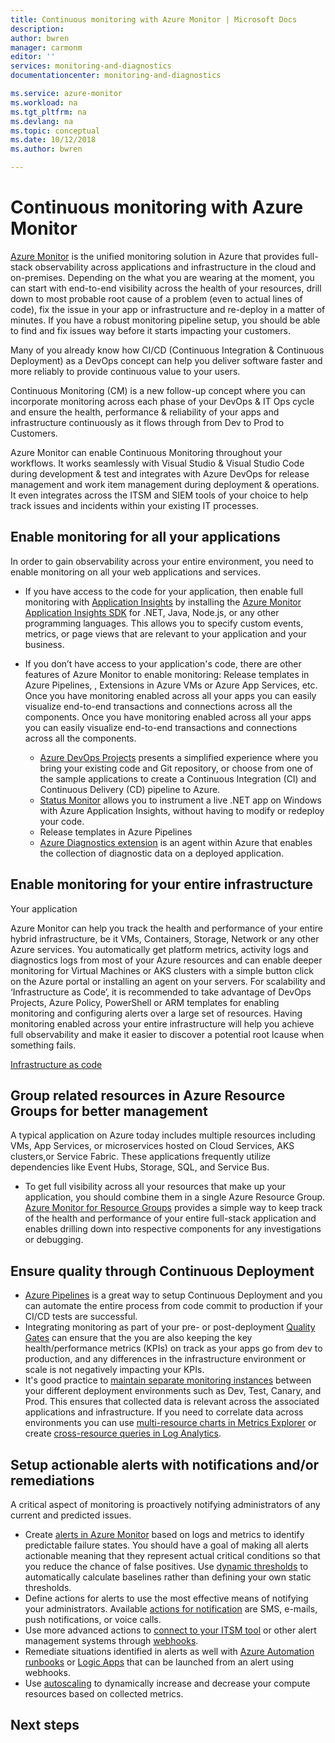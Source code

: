 ```yaml
---
title: Continuous monitoring with Azure Monitor | Microsoft Docs
description:  
author: bwren
manager: carmonm
editor: ''
services: monitoring-and-diagnostics
documentationcenter: monitoring-and-diagnostics

ms.service: azure-monitor
ms.workload: na
ms.tgt_pltfrm: na
ms.devlang: na
ms.topic: conceptual
ms.date: 10/12/2018
ms.author: bwren

---
```


# Continuous monitoring with Azure Monitor

[Azure Monitor](overview.md) is the unified monitoring solution in Azure that provides full-stack observability across applications and infrastructure in the cloud and on-premises. Depending on the what you are wearing at the moment, you can start with end-to-end visibility across the health of your resources, drill down to most probable root cause of a problem (even to actual lines of code), fix the issue in your app or infrastructure and re-deploy in a matter of minutes. If you have a robust monitoring pipeline setup, you should be able to find and fix issues way before it starts impacting your customers.

Many of you already know how CI/CD (Continuous Integration & Continuous Deployment) as a DevOps concept can help you deliver software faster and more reliably to provide continuous value to your users. 

Continuous Monitoring (CM) is a new follow-up concept where you can incorporate monitoring across each phase of your DevOps & IT Ops cycle and ensure the health, performance & reliability of your apps and infrastructure continuously as it flows through from Dev to Prod to Customers.


Azure Monitor can enable Continuous Monitoring throughout your workflows. It works seamlessly with Visual Studio & Visual Studio Code during development & test and integrates with Azure DevOps for release management and work item management during deployment & operations. It even integrates across the ITSM and SIEM tools of your choice to help track issues and incidents within your existing IT processes.

## Enable monitoring for all your applications
In order to gain observability across your entire environment, you need to enable monitoring on all your web applications and services. 

- If you have access to the code for your application, then enable full monitoring with [Application Insights](../application-insights/app-insights-overview.md) by installing the [Azure Monitor Application Insights SDK](../application-insights/app-insights-platforms.md) for .NET, Java, Node.js, or any other programming languages. This allows you to specify custom events, metrics, or page views that are relevant to your application and your business.

- If you don’t have access to your application's code, there are other features of Azure Monitor to enable monitoring: Release templates in Azure Pipelines,  , Extensions in Azure VMs or Azure App Services, etc. Once you have monitoring enabled across all your apps you can easily visualize end-to-end transactions and connections across all the components. Once you have monitoring enabled across all your apps you can easily visualize end-to-end transactions and connections across all the components.

    - [Azure DevOps Projects](../devops-project/overview.md) presents a simplified experience where you bring your existing code and Git repository, or choose from one of the sample applications to create a Continuous Integration (CI) and Continuous Delivery (CD) pipeline to Azure.
    - [Status Monitor](../application-insights/app-insights-monitor-performance-live-website-now.md)  allows you to instrument a live .NET app on Windows with Azure Application Insights, without having to modify or redeploy your code. 
    - Release templates in Azure Pipelines
    - [Azure Diagnostics extension](../monitoring-and-diagnostics/azure-diagnostics.md) is an agent within Azure that enables the collection of diagnostic data on a deployed application.


## Enable monitoring for your entire infrastructure
Your application 

Azure Monitor can help you track the health and performance of your entire hybrid infrastructure, be it VMs, Containers, Storage, Network or any other Azure services. You automatically get platform metrics, activity logs and diagnostics logs from most of your Azure resources and can enable deeper monitoring for Virtual Machines or AKS clusters with a simple button click on the Azure portal or installing an agent on your servers.
For scalability and ‘Infrastructure as Code’, it is recommended to take advantage of DevOps Projects, Azure Policy, PowerShell or ARM templates for enabling monitoring and configuring alerts over a large set of resources. Having monitoring enabled across your entire infrastructure will help you achieve full observability and make it easier to discover a potential root lcause when something fails.


[Infrastructure as code](/devops/learn/what-is-infrastructure-as-code)


##	Group related resources in Azure Resource Groups for better management
A typical application on Azure today includes multiple resources including VMs, App Services, or microservices hosted on Cloud Services, AKS clusters,or Service Fabric. These applications frequently utilize dependencies like Event Hubs, Storage, SQL, and Service Bus.

- To get full visibility across all your resources that make up your application, you should combine them in a single Azure Resource Group. [Azure Monitor for Resource Groups](../monitoring-and-diagnostics/resource-group-insights.md) provides a simple way to keep track of the health and performance of your entire full-stack application and enables drilling down into respective components for any investigations or debugging.

## Ensure quality through Continuous Deployment

- [Azure Pipelines](/azure/devops/pipelines) is a great way to setup Continuous Deployment and you can automate the entire process from code commit to production if your CI/CD tests are successful. 
- Integrating monitoring as part of your pre- or post-deployment [Quality Gates](../devops/pipelines/release/approvals/gates.md) can ensure that the you are also keeping the key health/performance metrics (KPIs) on track as your apps go from dev to production, and any differences in the infrastructure environment or scale is not negatively impacting your KPIs.
- It's good practice to [maintain separate monitoring instances](../application-insights/app-insights-separate-resources.md) between your different deployment environments such as Dev, Test, Canary, and Prod. This ensures that collected data is relevant across the associated applications and infrastructure. If you need to correlate data across environments you can use [multi-resource charts in Metrics Explorer](../monitoring-and-diagnostics/monitoring-metric-charts.md) or create [cross-resource queries in Log Analytics](../log-analytics/log-analytics-cross-workspace-search.md).





## Setup actionable alerts with notifications and/or remediations
A critical aspect of monitoring is proactively notifying administrators of any current and predicted issues. 

- Create [alerts in Azure Monitor](../monitoring-and-diagnostics/monitoring-overview-alerts.md) based on logs and metrics to identify predictable failure states. You should have a goal of making all alerts actionable meaning that they represent actual critical conditions so that you reduce the chance of false positives. Use [dynamic thresholds](../monitoring-and-diagnostics/monitoring-alerts-dynamic-thresholds.md) to automatically calculate baselines rather than defining your own static thresholds. 
- Define actions for alerts to use the most effective means of notifying your administrators. Available [actions for notification](../monitoring-and-diagnostics/monitoring-action-groups.md#create-an-action-group-by-using-the-azure-portal) are SMS, e-mails, push notifications, or voice calls.
- Use more advanced actions to [connect to your ITSM tool](../log-analytics/log-analytics-itsmc-overview.md) or other alert management systems through [webhooks](../monitoring-and-diagnostics/monitoring-activity-log-alerts-webhook.md).
- Remediate situations identified in alerts as well with [Azure Automation runbooks](../automation/automation-webhooks.md) or [Logic Apps](../connectors/custom-connectors/create-webhook-trigger.md) that can be launched from an alert using webhooks. 
- Use [autoscaling](../monitor-tutorial-autoscale-performance-schedule.md) to dynamically increase and decrease your compute resources based on collected metrics.





## Next steps

